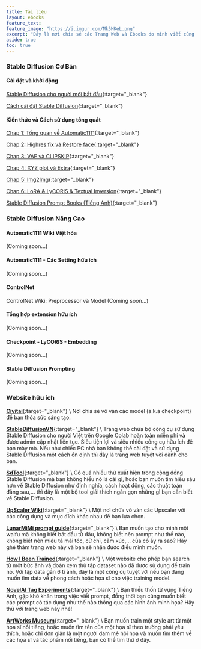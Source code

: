 ```yaml
---
title: Tài liệu
layout: ebooks
feature_text:
feature_image: "https://i.imgur.com/Mk5HKeL.png"
excerpt: "Đây là nơi chia sẻ các Trang Web và Ebooks do mình viết cũng như sưu tầm từ nhiều nguồn."
aside: true
toc: true
---
```


### Stable Diffusion Cơ Bản

#### Cài đặt và khởi động

[Stable Diffusion cho người mới bắt đầu](https://docs.google.com/document/d/1plVW9XbaMCHN-dxPmE8p9YBa2aLwAL4g5m3F5eIkXeE/edit?usp=sharing){:target="_blank"}

[Cách cài đặt Stable Diffusion](https://docs.google.com/document/d/1AEPM-U1lL4ezi8620KtUhzC6DomZ0ychuh5X9Jw1ZKw/edit?usp=sharing){:target="_blank"}

#### Kiến thức và Cách sử dụng tổng quát

[Chap 1: Tổng quan về Automatic1111](https://drive.google.com/file/d/1q1y4DLwOnqJwi0w6tyI-xfgjZyTZgcpv/view?usp=drive_link){:target="_blank"}

[Chap 2: Highres fix và Restore face](https://drive.google.com/file/d/18sV2U1Nk8Vx7ZHxvrfWG9FhpJTbB1lHs/view?usp=drive_link){:target="_blank"}

[Chap 3: VAE và CLIPSKIP](https://drive.google.com/file/d/1Zry9lXFIyb3gbl44yqI1obL-IV44kI6P/view?usp=drive_link){:target="_blank"}

[Chap 4: XYZ plot và Extra](https://drive.google.com/file/d/1AxEWIRN8SxHW_UWh3Tqv15HR3jS_ojfs/view?usp=drive_link){:target="_blank"}

[Chap 5: Img2Img](https://drive.google.com/file/d/1j8ata8vjrG1A_Uk9_QphrTBcmvQjsFGU/view?usp=drive_link){:target="_blank"}

[Chap 6: LoRA & LyCORIS & Textual Inversion](https://drive.google.com/file/d/1Fu6gVkvhAcvqWrHC7DyfeMP-mJvjbu7-/view?usp=drive_link){:target="_blank"}

[Stable Diffusion Prompt Books (Tiếng Anh)](https://openart.ai/promptbook){:target="_blank"}

### Stable Diffusion Nâng Cao

#### Automatic1111 Wiki Việt hóa
(Coming soon...)

#### Automatic1111 - Các Setting hữu ích
(Coming soon...)

#### ControlNet

ControlNet Wiki: Preprocessor và Model (Coming soon...)

#### Tổng hợp extension hữu ích
(Coming soon...)

#### Checkpoint - LyCORIS - Embedding
(Coming soon...)

#### Stable Diffusion Prompting
(Coming soon...)

### Website hữu ích

[**Civitai**](https://civitai.com){:target="_blank"} \\
Nơi chia sẻ vô vàn các model (a.k.a checkpoint) để bạn thỏa sức sáng tạo.

[**StableDiffusionVN**](https://stablediffusion.vn){:target="_blank"} \\
Trang web chứa bộ công cụ sử dụng Stable Diffusion cho người Việt trên Google Colab hoàn toàn miễn phí và được admin cập nhật liên tục. Siêu tiện lợi và siêu nhiều công cụ hữu ích để bạn mày mò. Nếu như chiếc PC nhà bạn không thể cài đặt và sử dụng Stable Diffusion một cách ổn định thì đây là trang web tuyệt vời dành cho bạn.

[**SdTool**](https://sdtools.org/){:target="_blank"} \\
Có quá nhiều thứ xuất hiện trong cộng đồng Stable Diffusion mà bạn không hiểu nó là cái gì, hoặc bạn muốn tìm hiểu sâu hơn về Stable Diffusion như định nghĩa, cách hoạt động, các thuật toán đằng sau,... thì đây là một bộ tool giải thích ngắn gọn những gì bạn cần biết về Stable Diffusion.

[**UpScaler Wiki**](https://upscale.wiki/wiki/Model_Database){:target="_blank"} \\
Một nơi chứa vô vàn các Upscaler với các công dụng và mục đích khác nhau để bạn lựa chọn.

[**LunarMiMi prompt guide**](https://lunarmimi.net/freebies/novelai-anime-girl-prompt-guide/){:target="_blank"} \\
Bạn muốn tạo cho mình một waifu mà không biết bắt đầu từ đâu, không biết nên prompt như thế nào, không biết nên miêu tả mái tóc, cử chỉ, cảm xúc,... của cô ấy ra sao? Hãy ghé thăm trang web này và bạn sẽ nhận được điều mình muốn.

[**How I Been Trained**](https://haveibeentrained.com/){:target="_blank"} \\
Một website cho phép bạn search từ một bức ảnh và đoán xem thử tập dataset nào đã được sử dụng để train nó. Với tập data gần 6 tỉ ảnh, đây là một công cụ tuyệt vời nếu bạn đang muốn tìm data về phong cách hoặc họa sĩ cho việc training model.

[**NovelAI Tag Experiments**](https://zele.st/NovelAI/){:target="_blank"} \\
Bạn thiếu thốn từ vựng Tiếng Anh, gặp khó khăn trong việc viết prompt, đồng thời bạn cũng muốn biết các prompt có tác dụng như thế nào thông qua các hình ảnh minh họa? Hãy thử với trang web này nhé!

[**ArtWorks Museum**](https://www.artrenewal.org/Museum/Search#/){:target="_blank"} \\
Bạn muốn train một style art từ một họa sĩ nổi tiếng, hoặc muốn tìm tên của một họa sĩ theo trường phái yêu thích, hoặc chỉ đơn giản là một người đam mê hội họa và muốn tìm thêm về các họa sĩ và tác phẩm nổi tiếng, bạn có thể tìm thử ở đây.